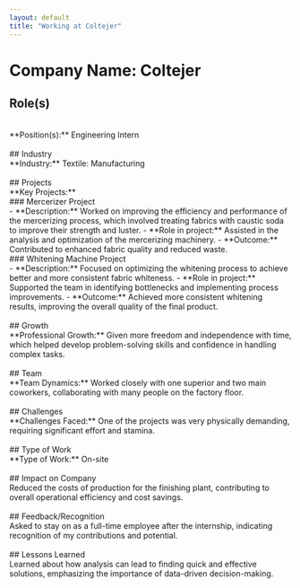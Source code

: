 ```yaml
---
layout: default
title: "Working at Coltejer"
---
```


# Company Name: Coltejer

## Role(s)
<br>
**Position(s):** Engineering Intern
<br>
<br>
## Industry
<br>
**Industry:** Textile: Manufacturing
<br>
<br>
## Projects
<br>
**Key Projects:**
<br>
### Mercerizer Project
<br>
- **Description:** Worked on improving the efficiency and performance of the mercerizing process, which involved treating fabrics with caustic soda to improve their strength and luster.  
- **Role in project:** Assisted in the analysis and optimization of the mercerizing machinery.  
- **Outcome:** Contributed to enhanced fabric quality and reduced waste.
<br>
### Whitening Machine Project
<br>
- **Description:** Focused on optimizing the whitening process to achieve better and more consistent fabric whiteness.  
- **Role in project:** Supported the team in identifying bottlenecks and implementing process improvements.  
- **Outcome:** Achieved more consistent whitening results, improving the overall quality of the final product.
<br>
<br>
## Growth
<br>
**Professional Growth:**  
Given more freedom and independence with time, which helped develop problem-solving skills and confidence in handling complex tasks.
<br>
<br>
## Team
<br>
**Team Dynamics:**  
Worked closely with one superior and two main coworkers, collaborating with many people on the factory floor.
<br>
<br>
## Challenges
<br>
**Challenges Faced:**  
One of the projects was very physically demanding, requiring significant effort and stamina.
<br>
<br>
## Type of Work
<br>
**Type of Work:** On-site
<br>
<br>
## Impact on Company
<br>
Reduced the costs of production for the finishing plant, contributing to overall operational efficiency and cost savings.
<br>
<br>
## Feedback/Recognition
<br>
Asked to stay on as a full-time employee after the internship, indicating recognition of my contributions and potential.
<br>
<br>
## Lessons Learned
<br>
Learned about how analysis can lead to finding quick and effective solutions, emphasizing the importance of data-driven decision-making.

